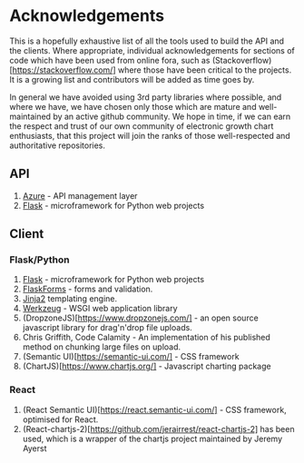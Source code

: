 # Acknowledgements
This is a hopefully exhaustive list of all the tools used to build the API and the clients. Where appropriate, individual acknowledgements for sections of code which have been used from online fora, such as (Stackoverflow)[https://stackoverflow.com/] where those have been critical to the projects. It is a growing list and contributors will be added as time goes by.

In general we have avoided using 3rd party libraries where possible, and where we have, we have chosen only those which are mature and well-maintained by an active github community. We hope in time, if we can earn the respect and trust of our own community of electronic growth chart enthusiasts, that this project will join the ranks of those well-respected and authoritative repositories.

## API
1. [Azure](https://azure.microsoft.com/en-gb/) - API management layer
2. [Flask](https://flask.palletsprojects.com/en/1.1.x/quickstart/) - microframework for Python web projects

## Client

### Flask/Python

1. [Flask](https://flask.palletsprojects.com/en/1.1.x/quickstart/) - microframework for Python web projects
2. [FlaskForms](https://github.com/wtforms/wtforms/) - forms and validation.
3. [Jinja2](https://pypi.org/project/Jinja2/) templating engine.
4. [Werkzeug](https://palletsprojects.com/p/werkzeug/) - WSGI web application library
5. (DropzoneJS)[https://www.dropzonejs.com/] - an open source javascript library for drag'n'drop file uploads.
6. Chris Griffith, Code Calamity - An implementation of his published method on chunking large files on upload.
7. (Semantic UI)[https://semantic-ui.com/] - CSS framework
8. (ChartJS)[https://www.chartjs.org/] - Javascript charting package

### React

1. (React Semantic UI)[https://react.semantic-ui.com/] - CSS framework, optimised for React.
2. (React-chartjs-2)[https://github.com/jerairrest/react-chartjs-2] has been used, which is a wrapper of the chartjs project maintained by Jeremy Ayerst